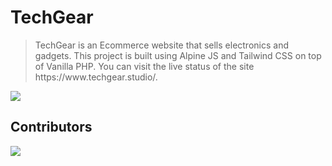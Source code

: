 # TechGear

<blockquote>
  TechGear is an Ecommerce website that sells electronics and gadgets. This project is built using Alpine JS and Tailwind CSS on top of Vanilla PHP. You can visit the live status of the site https://www.techgear.studio/.
</blockquote>
  
<p>
  <img src="https://github.com/lenard123/techgear/workflows/Deploy/badge.svg" />
</p>

## Contributors

<a href="https://github.com/lenard123/techgear/graphs/contributors">
  <img src="https://contrib.rocks/image?repo=lenard123/techgear" />
</a>
